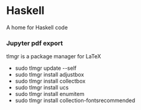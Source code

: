 # Haskell
A home for Haskell code

### Jupyter pdf export
tlmgr is a package manager for LaTeX
* sudo tlmgr update --self
* sudo tlmgr install adjustbox
* sudo tlmgr install collectbox
* sudo tlmgr install ucs
* sudo tlmgr install enumitem
* sudo tlmgr install collection-fontsrecommended
